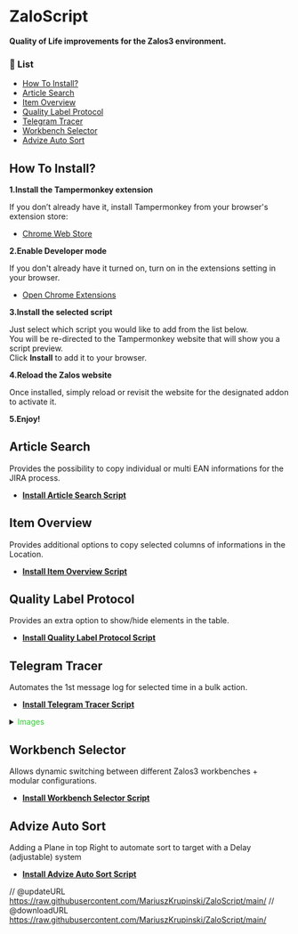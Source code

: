 # ZaloScript

**Quality of Life improvements for the Zalos3 environment.**


### 📘 List

- [How To Install?](#how-to-install)
- [Article Search](#article-search)
- [Item Overview](#item-overview)
- [Quality Label Protocol](#quality-label-protocol)
- [Telegram Tracer](#telegram-tracer)
- [Workbench Selector](#workbench-selector)
- [Advize Auto Sort](#advize-sort)

## How To Install?
**1.Install the Tampermonkey extension**

If you don’t already have it, install Tampermonkey from your browser's extension store:

- [Chrome Web Store](https://chrome.google.com/webstore/detail/tampermonkey/dhdgffkkebhmkfjojejmpbldmpobfkfo)

**2.Enable Developer mode**

If you don't already have it turned on, turn on in the extensions setting in your browser.

- [Open Chrome Extensions](chrome://extensions/)

**3.Install the selected script**

<p align="left">
  Just select which script you would like to add from the list below.<br>
  You will be re-directed to the Tampermonkey website that will show you a script preview.<br>
  Click <strong>Install</strong> to add it to your browser.
</p>

**4.Reload the Zalos website**

Once installed, simply reload or revisit the website for the designated addon to activate it.

**5.Enjoy!**

## Article Search
Provides the possibility to copy individual or multi EAN informations for the JIRA process.

- **[Install Article Search Script](https://github.com/MariuszKrupinski/ZaloScript/raw/refs/heads/main/Article-Search-script.user.js)**

## Item Overview
Provides additional options to copy selected columns of informations in the Location.

- **[Install Item Overview Script](https://github.com/MariuszKrupinski/ZaloScript/raw/refs/heads/main/Item-Overview-script.user.js)**

## Quality Label Protocol
Provides an extra option to show/hide elements in the table.

- **[Install Quality Label Protocol Script](https://github.com/MariuszKrupinski/ZaloScript/raw/refs/heads/main/Quality-Label-Protocol-script.user.js)**

## Telegram Tracer
Automates the 1st message log for selected time in a bulk action.

- **[Install Telegram Tracer Script](https://github.com/MariuszKrupinski/ZaloScript/raw/refs/heads/main/TelegramTracer-AutoExcec-script.user.js)**

<details> 
  <summary> <span style="color: #32CD32;"> Images </span> </summary>

<p align="left">
  <a href="">
    <img src="Images/TelegramTracer/Autoexecute.png" alt="Autoexecute Logo" width="267" height="222" style="margin-left: 0px;" />
    <img src="Images/TelegramTracer/SelectTime.png" alt="2" width="267" height="222" />
    <img src="Images/TelegramTracer/PasteQL&apos;s.png" alt="3" width="600" height="222" />
  </a>
</p>

</details>

## Workbench Selector
Allows dynamic switching between different Zalos3 workbenches + modular configurations.

- **[Install Workbench Selector Script](https://github.com/MariuszKrupinski/ZaloScript/raw/refs/heads/main/Workbench-Selector-script.user.js)**

## Advize Auto Sort
Adding a Plane in top Right to automate sort to target with a Delay (adjustable) system

- **[Install Advize Auto Sort Script](https://github.com/MariuszKrupinski/ZaloScript/raw/refs/heads/main/Advize-Auto-Sort-script.user.js)**


// @updateURL    https://raw.githubusercontent.com/MariuszKrupinski/ZaloScript/main/
// @downloadURL  https://raw.githubusercontent.com/MariuszKrupinski/ZaloScript/main/
